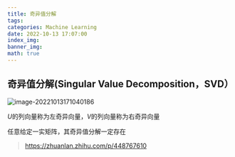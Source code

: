 ```yaml
---
title: 奇异值分解
tags: 
categories: Machine Learning
date: 2022-10-13 17:07:00
index_img: 
banner_img: 
math: true
---
```


## 奇异值分解(Singular Value Decomposition，SVD）

![image-20221013171040186](http://longls777.oss-cn-beijing.aliyuncs.com/img/image-20221013171040186.png)

$U$的列向量称为左奇异向量，$V$的列向量称为右奇异向量



任意给定一实矩阵，其奇异值分解一定存在



































> https://zhuanlan.zhihu.com/p/448767610
